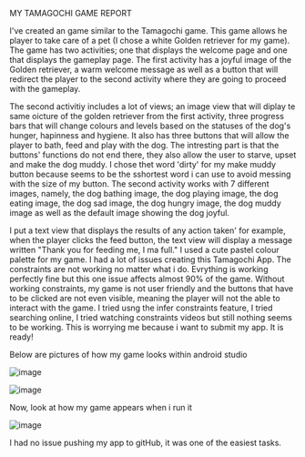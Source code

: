 MY TAMAGOCHI GAME REPORT

I've created an game similar to the Tamagochi game. This game  allows he player to take care of a pet (I chose a white Golden retriever for my game). The game has two activities; one that displays the welcome page and one that displays the gameplay page.
The first activity has a joyful image of the Golden retriever, a warm welcome message as well as a button that will redirect the player to the second activity where they are going to proceed with the gameplay.

The second activitiy includes a lot of views; an image view that will diplay te same oicture of the golden retriever from the first activity, three progress bars that will change colours and levels based on the statuses of the dog's hunger, hapinness and hygiene.
It also has three buttons that will allow the player to bath, feed and play with the dog. The intresting part is that the buttons' functions do not end there, they also allow the user to starve, upset and make the dog muddy. I chose thet word 'dirty' for my make muddy button because seems to be the sshortest word i can use to avoid messing with the size of my button.
The second activity works with 7 different images, namely, the dog bathing image, the dog playing image, the dog eating image, the dog sad image, the dog hungry image, the dog muddy image as well as the default image showing the dog joyful.

I put a text view that displays the results of any action taken' for example, when the player clicks the feed button, the text view will display a message written "Thank you for feeding me, I ma full." 
I used a cute pastel colour palette for my game.
I had a lot of issues creating this Tamagochi App. The constraints are not working no matter what i do. Evrything is working perfectly fine but this one issue affects almost 90% of the game. Without working constraints, my game is not user friendly and the buttons that have to be clicked are not even visible, meaning the player will not the able to interact with the game. I tried usng the infer constraints feature, I tried searching online, I tried watching constraints videos  but still nothing seems to be working. This is worrying me because i want to submit my app. It is ready!

Below are pictures of how my game looks within android studio

![image](https://github.com/ST10453451/MyTamagochiApp/assets/161457026/502e528a-ae07-4a9f-97d3-a4dacb59decf)

![image](https://github.com/ST10453451/MyTamagochiApp/assets/161457026/c5d5464a-c2d3-453c-bbbe-a918f52d601c)

Now, look at how my game appears when i run it

![image](https://github.com/ST10453451/MyTamagochiApp/assets/161457026/b1695045-e16f-4f17-9760-6cf744dc42d2)

I had no issue pushing my app to gitHub, it was one of the easiest tasks.
